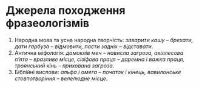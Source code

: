# Джерела походження фразеологізмів

1. Народна мова та усна народна творчiсть: *заварити кашу – брехати, дати гарбуза – вiдмовити, пасти заднiх – вiдставати*.
2. Антична мiфологiя: *дамоклiв меч – нависла загроза, ахiллесова
п’ята – вразливе мiсце, сiзiфова праця – даремна i важка праця,
троянський кiнь – прихована загроза*.
3. Бiблiйнi вислови: *альфа i омега – початок i кiнець, вавилонське стовпотворiння – велелюдне мiсце*.

